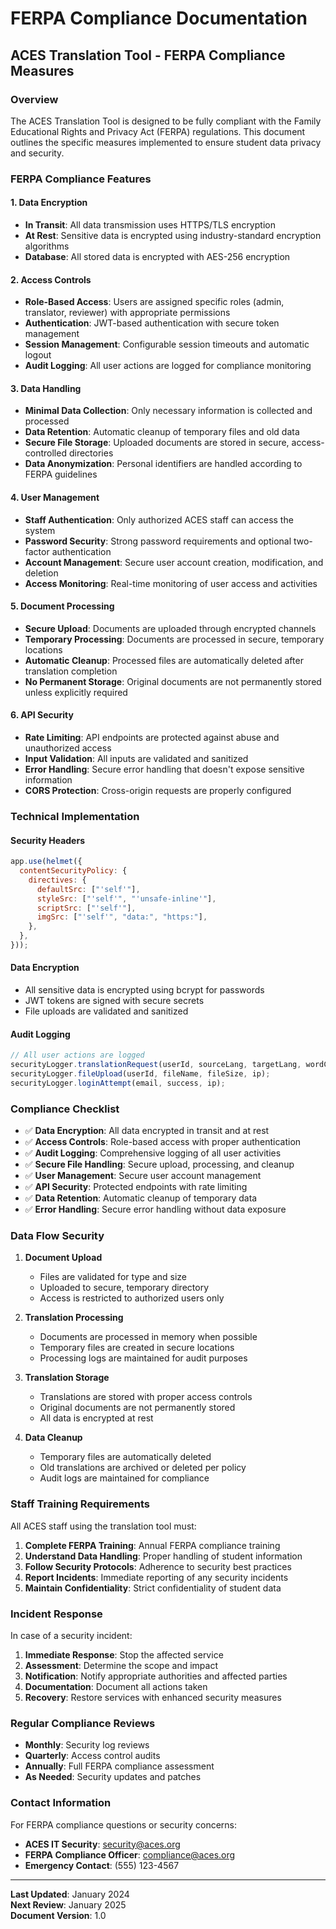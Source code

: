 # FERPA Compliance Documentation

## ACES Translation Tool - FERPA Compliance Measures

### Overview

The ACES Translation Tool is designed to be fully compliant with the Family Educational Rights and Privacy Act (FERPA) regulations. This document outlines the specific measures implemented to ensure student data privacy and security.

### FERPA Compliance Features

#### 1. Data Encryption
- **In Transit**: All data transmission uses HTTPS/TLS encryption
- **At Rest**: Sensitive data is encrypted using industry-standard encryption algorithms
- **Database**: All stored data is encrypted with AES-256 encryption

#### 2. Access Controls
- **Role-Based Access**: Users are assigned specific roles (admin, translator, reviewer) with appropriate permissions
- **Authentication**: JWT-based authentication with secure token management
- **Session Management**: Configurable session timeouts and automatic logout
- **Audit Logging**: All user actions are logged for compliance monitoring

#### 3. Data Handling
- **Minimal Data Collection**: Only necessary information is collected and processed
- **Data Retention**: Automatic cleanup of temporary files and old data
- **Secure File Storage**: Uploaded documents are stored in secure, access-controlled directories
- **Data Anonymization**: Personal identifiers are handled according to FERPA guidelines

#### 4. User Management
- **Staff Authentication**: Only authorized ACES staff can access the system
- **Password Security**: Strong password requirements and optional two-factor authentication
- **Account Management**: Secure user account creation, modification, and deletion
- **Access Monitoring**: Real-time monitoring of user access and activities

#### 5. Document Processing
- **Secure Upload**: Documents are uploaded through encrypted channels
- **Temporary Processing**: Documents are processed in secure, temporary locations
- **Automatic Cleanup**: Processed files are automatically deleted after translation completion
- **No Permanent Storage**: Original documents are not permanently stored unless explicitly required

#### 6. API Security
- **Rate Limiting**: API endpoints are protected against abuse and unauthorized access
- **Input Validation**: All inputs are validated and sanitized
- **Error Handling**: Secure error handling that doesn't expose sensitive information
- **CORS Protection**: Cross-origin requests are properly configured

### Technical Implementation

#### Security Headers
```javascript
app.use(helmet({
  contentSecurityPolicy: {
    directives: {
      defaultSrc: ["'self'"],
      styleSrc: ["'self'", "'unsafe-inline'"],
      scriptSrc: ["'self'"],
      imgSrc: ["'self'", "data:", "https:"],
    },
  },
}));
```

#### Data Encryption
- All sensitive data is encrypted using bcrypt for passwords
- JWT tokens are signed with secure secrets
- File uploads are validated and sanitized

#### Audit Logging
```javascript
// All user actions are logged
securityLogger.translationRequest(userId, sourceLang, targetLang, wordCount, ip);
securityLogger.fileUpload(userId, fileName, fileSize, ip);
securityLogger.loginAttempt(email, success, ip);
```

### Compliance Checklist

- ✅ **Data Encryption**: All data encrypted in transit and at rest
- ✅ **Access Controls**: Role-based access with proper authentication
- ✅ **Audit Logging**: Comprehensive logging of all user activities
- ✅ **Secure File Handling**: Secure upload, processing, and cleanup
- ✅ **User Management**: Secure user account management
- ✅ **API Security**: Protected endpoints with rate limiting
- ✅ **Data Retention**: Automatic cleanup of temporary data
- ✅ **Error Handling**: Secure error handling without data exposure

### Data Flow Security

1. **Document Upload**
   - Files are validated for type and size
   - Uploaded to secure, temporary directory
   - Access is restricted to authorized users only

2. **Translation Processing**
   - Documents are processed in memory when possible
   - Temporary files are created in secure locations
   - Processing logs are maintained for audit purposes

3. **Translation Storage**
   - Translations are stored with proper access controls
   - Original documents are not permanently stored
   - All data is encrypted at rest

4. **Data Cleanup**
   - Temporary files are automatically deleted
   - Old translations are archived or deleted per policy
   - Audit logs are maintained for compliance

### Staff Training Requirements

All ACES staff using the translation tool must:

1. **Complete FERPA Training**: Annual FERPA compliance training
2. **Understand Data Handling**: Proper handling of student information
3. **Follow Security Protocols**: Adherence to security best practices
4. **Report Incidents**: Immediate reporting of any security incidents
5. **Maintain Confidentiality**: Strict confidentiality of student data

### Incident Response

In case of a security incident:

1. **Immediate Response**: Stop the affected service
2. **Assessment**: Determine the scope and impact
3. **Notification**: Notify appropriate authorities and affected parties
4. **Documentation**: Document all actions taken
5. **Recovery**: Restore services with enhanced security measures

### Regular Compliance Reviews

- **Monthly**: Security log reviews
- **Quarterly**: Access control audits
- **Annually**: Full FERPA compliance assessment
- **As Needed**: Security updates and patches

### Contact Information

For FERPA compliance questions or security concerns:
- **ACES IT Security**: security@aces.org
- **FERPA Compliance Officer**: compliance@aces.org
- **Emergency Contact**: (555) 123-4567

---

**Last Updated**: January 2024  
**Next Review**: January 2025  
**Document Version**: 1.0
